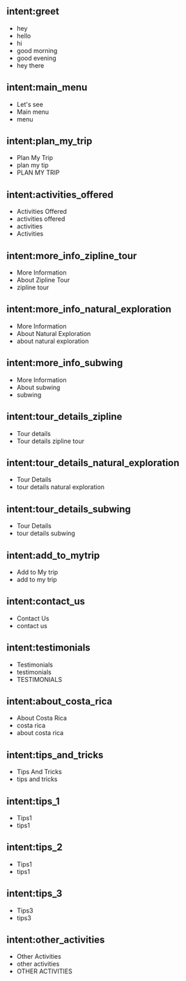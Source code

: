## intent:greet
- hey
- hello
- hi
- good morning
- good evening
- hey there

## intent:main_menu
- Let's see
- Main menu
- menu

## intent:plan_my_trip
- Plan My Trip
- plan my tip
- PLAN MY TRIP

## intent:activities_offered
- Activities Offered
- activities offered
- activities
- Activities

## intent:more_info_zipline_tour
- More Information
- About Zipline Tour
- zipline tour

## intent:more_info_natural_exploration
- More Information
- About Natural Exploration
- about natural exploration

## intent:more_info_subwing
- More Information
- About subwing
- subwing

## intent:tour_details_zipline
- Tour details
- Tour details zipline tour

## intent:tour_details_natural_exploration
- Tour Details
- tour details natural exploration


## intent:tour_details_subwing
- Tour Details
- tour details subwing

## intent:add_to_mytrip
- Add to My trip
- add to my trip

## intent:contact_us
- Contact Us
- contact us

## intent:testimonials
- Testimonials
- testimonials
- TESTIMONIALS

## intent:about_costa_rica
- About Costa Rica
- costa rica
- about costa rica

## intent:tips_and_tricks
- Tips And Tricks
- tips and tricks

## intent:tips_1
- Tips1
- tips1

## intent:tips_2
- Tips1
- tips1

## intent:tips_3
- Tips3
- tips3

## intent:other_activities
- Other Activities
- other activities
- OTHER ACTIVITIES